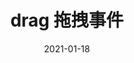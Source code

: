 ---
title: drag 拖拽事件
date: 2021-01-18
categories:
 - JS
publish: true
sidebar: auto 
isShowComments: false
# pageClass: customer-page-class
---
